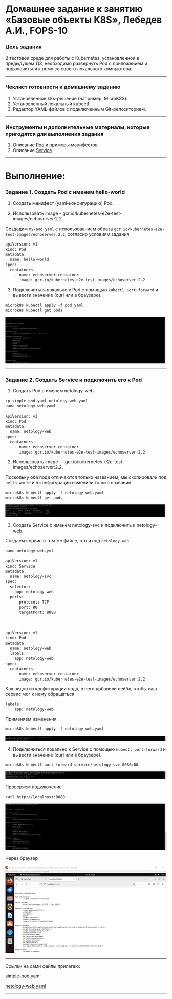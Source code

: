 # Домашнее задание к занятию «Базовые объекты K8S», Лебедев А.И., FOPS-10

### Цель задания

В тестовой среде для работы с Kubernetes, установленной в предыдущем ДЗ, необходимо развернуть Pod с приложением и подключиться к нему со своего локального компьютера. 

------

### Чеклист готовности к домашнему заданию

1. Установленное k8s-решение (например, MicroK8S).
2. Установленный локальный kubectl.
3. Редактор YAML-файлов с подключенным Git-репозиторием.

------

### Инструменты и дополнительные материалы, которые пригодятся для выполнения задания

1. Описание [Pod](https://kubernetes.io/docs/concepts/workloads/pods/) и примеры манифестов.
2. Описание [Service](https://kubernetes.io/docs/concepts/services-networking/service/).

------  

# Выполнение:  



### Задание 1. Создать Pod с именем hello-world

1. Создать манифест (yaml-конфигурацию) Pod.

2. Использовать image - gcr.io/kubernetes-e2e-test-images/echoserver:2.2.

Создадим `my-pod.yaml` с использованием образа `gcr.io/kubernetes-e2e-test-images/echoserver:2.2`, согласно условиям задания
```
apiVersion: v1
kind: Pod
metadata:
  name: hello-world
spec:
  containers:
    - name: echoserver-container
      image: gcr.io/kubernetes-e2e-test-images/echoserver:2.2
```




3. Подключиться локально к Pod с помощью `kubectl port-forward` и вывести значение (curl или в браузере).

```
microk8s kubectl apply -f pod.yaml
microk8s kubectl get pods
```

![1](img/1.jpg)

------

### Задание 2. Создать Service и подключить его к Pod

1. Создать Pod с именем netology-web.
```
cp simple-pod.yaml netology-web.yaml
nano netology-web.yaml

apiVersion: v1
kind: Pod
metadata:
  name: netology-web
spec:
  containers:
    - name: echoserver-container
      image: gcr.io/kubernetes-e2e-test-images/echoserver:2.2
```

2. Использовать image — gcr.io/kubernetes-e2e-test-images/echoserver:2.2.

Поскольку оба пода отличаются только названием, мы скопировали под `hello-world` и в конфигурации изменили только название.
```
microk8s kubectl apply -f netology-web.yaml
microk8s kubectl get pods
```

![Alt_text](https://github.com/LeonidKhoroshev/kuber-homeworks/blob/main/1.2/screenshots/k8s8.png)

3. Создать Service с именем netology-svc и подключить к netology-web.

Создаем сервис в том же файле, что и под `netology-web`
```
nano netology-web.yml

apiVersion: v1
kind: Service
metadata:
  name: netology-svc
spec:
  selector:
    app: netology-web
  ports:
    - protocol: TCP
      port: 80
      targetPort: 8080

---

apiVersion: v1
kind: Pod
metadata:
  name: netology-web
  labels:
    app: netology-web
spec:
  containers:
    - name: echoserver-container
      image: gcr.io/kubernetes-e2e-test-images/echoserver:2.2

```
Как видно из конфигурации пода, в него добавили лейбл, чтобы наш сервис мог к нему обращаться
```
labels:
    app: netology-web
```


Применяем изменения
```
microk8s kubectl apply -f netology-web.yaml
```

![Alt_text](https://github.com/LeonidKhoroshev/kuber-homeworks/blob/main/1.2/screenshots/k8s9.png)

4. Подключиться локально к Service с помощью `kubectl port-forward` и вывести значение (curl или в браузере).
```
microk8s kubectl port-forward service/netology-svc 8080:80
```

![Alt_text](https://github.com/LeonidKhoroshev/kuber-homeworks/blob/main/1.2/screenshots/k8s10.png)

Проверяем подключение
```
curl http://localhost:8080
```

![Alt_text](https://github.com/LeonidKhoroshev/kuber-homeworks/blob/main/1.2/screenshots/k8s11.png)

Через браузер

![Alt_text](https://github.com/LeonidKhoroshev/kuber-homeworks/blob/main/1.2/screenshots/k8s12.png)

------

Ссылки на сами файлы прилагаю:

[simple-pod.yaml](https://github.com/LeonidKhoroshev/kuber-homeworks/blob/main/1.2/files/simple-pod.yaml)

[netology-web.yaml](https://github.com/LeonidKhoroshev/kuber-homeworks/blob/main/1.2/files/netology-web.yaml)


------

